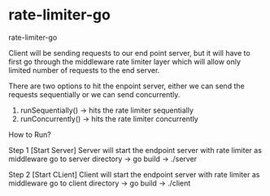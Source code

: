# rate-limiter-go
rate-limiter-go

Client will be sending requests to our end point server, but it will have to first go through the middleware rate limiter layer which will allow only limited number of requests to the end server.

There are two options to hit the enpoint server, either we can send the requests sequentially or we can send concurrently.
1) runSequentially() -> hits the rate limiter sequentially
2) runConcurrently() -> hits the rate limiter concurrently

How to Run?

Step 1 [Start Server]
Server will start the endpoint server with rate limiter as middleware
go to server directory -> go build -> ./server

Step 2 [Start CLient]
Client will start the endpoint server with rate limiter as middleware
go to client directory -> go build -> ./client




